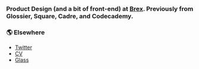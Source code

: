 ### Product Design (and a bit of front-end) at [Brex](https://brex.com). Previously from Glossier, Square, Cadre, and Codecademy.

### 🌎 Elsewhere
- [Twitter](https://twitter.com/majouji)
- [CV](https://read.cv/ramy)
- [Glass](https://glass.photo/ramy)
